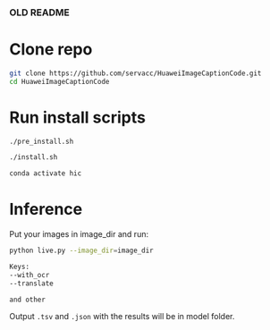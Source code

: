 ### OLD README

# Clone repo
```bash
git clone https://github.com/servacc/HuaweiImageCaptionCode.git
cd HuaweiImageCaptionCode
```

# Run install scripts

```bash
./pre_install.sh
```

```bash
./install.sh
```

```bash
conda activate hic
```

# Inference

Put your images in image_dir and run:

```bash
python live.py --image_dir=image_dir
```

```bash
Keys:
--with_ocr
--translate

and other
```

Output ```.tsv``` and ```.json``` with the results will be in model folder.
